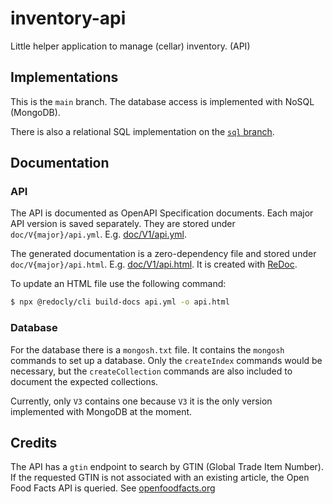 # inventory-api
Little helper application to manage (cellar) inventory. (API)

## Implementations

This is the `main` branch. The database access is implemented with NoSQL (MongoDB).

There is also a relational SQL implementation on the [`sql` branch](https://github.com/rhorber/inventory-api/tree/sql).


## Documentation

### API

The API is documented as OpenAPI Specification documents. Each major API version is saved separately.
They are stored under `doc/V{major}/api.yml`. E.g. [doc/V1/api.yml](./doc/V1/api.yml).

The generated documentation is a zero-dependency file and stored under `doc/V{major}/api.html`.
E.g. [doc/V1/api.html](./doc/V1/api.html). It is created with [ReDoc](https://github.com/Redocly/redoc).

To update an HTML file use the following command:

```bash
$ npx @redocly/cli build-docs api.yml -o api.html
```

### Database

For the database there is a `mongosh.txt` file. It contains the `mongosh` commands to set up a database.
Only the `createIndex` commands would be necessary, but the `createCollection` commands are also included
to document the expected collections.

Currently, only `V3` contains one because `V3` it is the only version implemented with MongoDB at the moment.


## Credits

The API has a `gtin` endpoint to search by GTIN (Global Trade Item Number).
If the requested GTIN is not associated with an existing article,
the Open Food Facts API is queried. See [openfoodfacts.org](https://world.openfoodfacts.org/)
